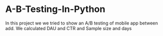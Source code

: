# A-B-Testing-In-Python
In this project we we tried to show an A/B testing of mobile app between add. We calculated DAU and CTR and Sample size and days
